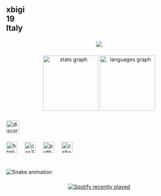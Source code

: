 <h2 align="left">xbigi<br>19<br>Italy</h2>

###

<div align="center">
  <img src="https://profile-counter.glitch.me/xbigi/count.svg?"  />
</div>

###

<div align="center">
  <img src="https://github-readme-stats.vercel.app/api?username=xbigi&hide_title=false&hide_rank=false&show_icons=true&include_all_commits=true&count_private=true&disable_animations=false&theme=dracula&locale=en&hide_border=false" height="150" alt="stats graph"  />
  <img src="https://github-readme-stats.vercel.app/api/top-langs?username=xbigi&locale=en&hide_title=false&layout=compact&card_width=320&langs_count=5&theme=dracula&hide_border=false" height="150" alt="languages graph"  />
</div>

###

<div align="left">
  <a href="https://discord.gg/WmbHkJEb" target="_blank">
    <img src="https://img.shields.io/static/v1?message=Discord&logo=discord&label=&color=7289DA&logoColor=white&labelColor=&style=for-the-badge" height="35" alt="discord logo"  />
  </a>
</div>

###

<div align="left">
  <img src="https://cdn.jsdelivr.net/gh/devicons/devicon/icons/html5/html5-original.svg" height="30" alt="html5 logo"  />
  <img width="12" />
  <img src="https://cdn.jsdelivr.net/gh/devicons/devicon/icons/css3/css3-original.svg" height="30" alt="css3 logo"  />
  <img width="12" />
  <img src="https://cdn.jsdelivr.net/gh/devicons/devicon/icons/python/python-original.svg" height="30" alt="python logo"  />
  <img width="12" />
  <img src="https://cdn.jsdelivr.net/gh/devicons/devicon/icons/csharp/csharp-original.svg" height="30" alt="csharp logo"  />
</div>

###

<br clear="both">

<img src="https://raw.githubusercontent.com/xbigi/xbigi/output/snake.svg" alt="Snake animation" />

###

<div align="center">
  <a href="https://open.spotify.com/user/azx7kps35rvku7qg7mdyc5m2a">
    <img src="https://spotify-recently-played-readme.vercel.app/api?user=azx7kps35rvku7qg7mdyc5m2a&count=5" alt="Spotify recently played"  />
  </a>
</div>

###



###
